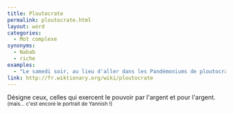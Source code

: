 ```yaml
---
title: Ploutocrate
permalink: ploutocrate.html
layout: word
categories:
  - Mot complexe
synonyms:
  - Nabab
  - riche
examples:
  - "Le samedi soir, au lieu d'aller dans les Pandémoniums de ploutocrates concupiscents, faites donc cette démonstration…"
link: http://fr.wiktionary.org/wiki/ploutocrate
---
```


Désigne ceux, celles qui exercent le pouvoir par l'argent et pour l'argent. <small>(mais… c'est encore le portrait de Yannish !)</small>

